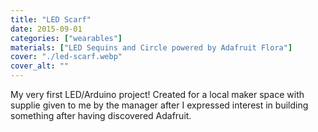 ```yaml
---
title: "LED Scarf"
date: 2015-09-01
categories: ["wearables"]
materials: ["LED Sequins and Circle powered by Adafruit Flora"]
cover: "./led-scarf.webp"
cover_alt: ""
---
```

My very first LED/Arduino project! Created for a local maker space with supplie given to me by the manager after I expressed interest in building something after having discovered Adafruit. 